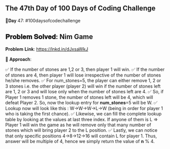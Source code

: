 The 47th Day of 100 Days of Coding Challenge
------------------------------------------------

📌𝐃𝐚𝐲 47: #100daysofcodechallenge

𝐏𝐫𝐨𝐛𝐥𝐞𝐦 𝐒𝐨𝐥𝐯𝐞𝐝: Nim Game
------------------------------------------------
𝐏𝐫𝐨𝐛𝐥𝐞𝐦 𝐋𝐢𝐧𝐤: https://lnkd.in/dJxsaWkJ

📌 𝐀𝐩𝐩𝐫𝐨𝐚𝐜𝐡:

✅ If the number of stones are 1,2 or 3, then player 1 will win.
✅ If the number of stones are 4, then player 1 will lose irrespective of the number of stones he/she removes.
✅ For num_stones=5, the player can either remove 1, 2 or 3 stones i.e. the other player (player 2) will win if the number of stones left are 1, 2 or 3 and will lose only when the number of stones left are 4.
✅ So, if Player 1 removes 1 stone, the number of stones left will be 4, which will defeat Player 2. So, now the lookup entry for 𝐧𝐮𝐦_𝐬𝐭𝐨𝐧𝐞𝐬=5 will be W.
✅ Lookup now will look like this : W->W->W->L->W (being in order for player 1 who is taking the first chance).
✅ Likewise, we can fill the complete lookup table by looking at the values at last three index. If anyone of them is L => Player 1 will win the game as he will remove only that many number of stones which will bring player 2 to the L position.
✅ Lastly, we can notice that only specific positions 4->8->12->16 will contain L for player 1. Thus, answer will be multiple of 4, hence we simply return the value of 𝐧 % 4.
